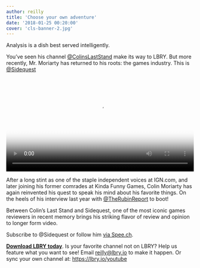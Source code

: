```yaml
---
author: reilly
title: 'Choose your own adventure'
date: '2018-01-25 00:20:00'
cover: 'cls-banner-2.jpg'
---
```

Analysis is a dish best served intelligently.

You’ve seen his channel [@ColinsLastStand](https://open.lbry.io/%40ColinsLastStand) make its way to LBRY. But more recently, Mr. Moriarty has returned to his roots: the games industry. This is [@Sidequest](https://open.lbry.io/%40Sidequest)

<video width="100%" controls poster="http://berk.ninja/thumbnails/LTST62VsVag" src="https://spee.ch/105c776e2eba084c3381b9c8c33a3103fdcfd46d/how-nintendo-switch-dominated-2017-and.mp4"/></video>

After a long stint as one of the staple independent voices at IGN.com, and later joining his former comrades at Kinda Funny Games, Colin Moriarty has again reinvented his quest to speak his mind about his favorite things. On the heels of his interview last year with [@TheRubinReport](https://open.lbry.io/%40TheRubinReport) to boot!

Between Colin’s Last Stand and Sidequest, one of the most iconic games reviewers in recent memory brings his striking flavor of review and opinion to longer form video.

Subscribe to @Sidequest or follow him [via Spee.ch](https://spee.ch/@Sidequest).

**[Download LBRY today](https://lbry.io/get)**. Is your favorite channel not on LBRY? Help us feature what you want to see! Email reilly@lbry.io to make it happen. Or sync your own channel at: https://lbry.io/youtube
